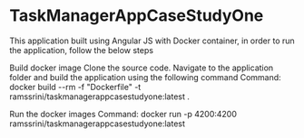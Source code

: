 # TaskManagerAppCaseStudyOne
This application built using Angular JS with Docker container, in order to run the application, follow the below steps

Build docker image 
Clone the source code. Navigate to the application folder and build the application using the following command
Command:  docker build --rm -f "Dockerfile" -t ramssrini/taskmanagerappcasestudyone:latest .

Run the docker images 
Command: docker run -p 4200:4200 ramssrini/taskmanagerappcasestudyone:latest 

